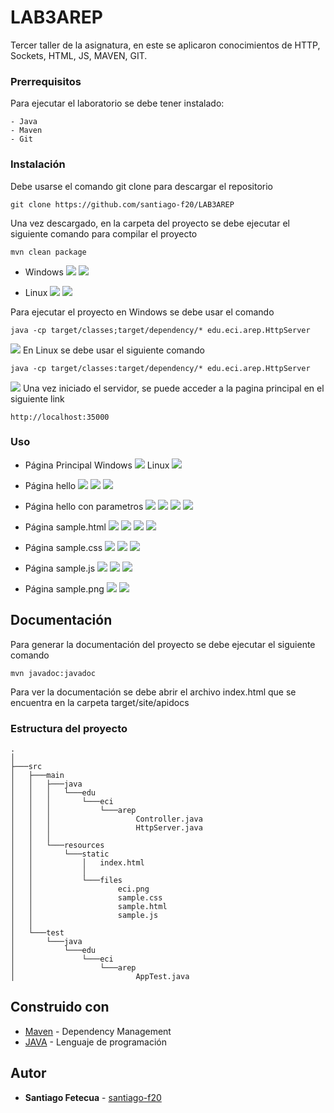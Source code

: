 # LAB3AREP

Tercer taller de la asignatura, en este se aplicaron conocimientos de HTTP, Sockets, HTML, JS, MAVEN, GIT.

### Prerrequisitos

Para ejecutar el laboratorio se debe tener instalado:

```
- Java
- Maven
- Git
```

### Instalación

Debe usarse el comando git clone para descargar el repositorio

```
git clone https://github.com/santiago-f20/LAB3AREP
```
Una vez descargado, en la carpeta del proyecto se debe ejecutar el siguiente comando para compilar el proyecto

```
mvn clean package
```
* Windows
![](img/16.png)
![](img/17.png)

* Linux
![](img/18.png)
![](img/19.png)

Para ejecutar el proyecto en Windows se debe usar el comando

```
java -cp target/classes;target/dependency/* edu.eci.arep.HttpServer
```
![](img/21.png)
En Linux se debe usar el siguiente comando

```
java -cp target/classes:target/dependency/* edu.eci.arep.HttpServer
```
![](img/20.png)
Una vez iniciado el servidor, se puede acceder a la pagina principal en el siguiente link

```
http://localhost:35000
```

### Uso

* Página Principal
Windows
![](img/1.png)
Linux
![](img/22.png)

* Página hello
![](img/3.png)
![](img/2.png)
![](img/23.png)

* Página hello con parametros
![](img/7.png)
![](img/4.png)
![](img/5.png)
![](img/24.png)

* Página sample.html
![](img/9.png)
![](img/8.png)
![](img/6.png)
![](img/25.png)

* Página sample.css
![](img/10.png)
![](img/11.png)
![](img/26.png)

* Página sample.js
![](img/13.png)
![](img/12.png)
![](img/27.png)

* Página sample.png
![](img/14.png)
![](img/15.png)

## Documentación

Para generar la documentación del proyecto se debe ejecutar el siguiente comando

```
mvn javadoc:javadoc
```
Para ver la documentación se debe abrir el archivo index.html que se encuentra en la carpeta target/site/apidocs

### Estructura del proyecto

```
.
│
├───src
│   ├───main
│   │   ├───java
│   │   │   └───edu
│   │   │       └───eci
│   │   │           └───arep
│   │   │                   Controller.java
│   │   │                   HttpServer.java
│   │   │
│   │   └───resources
│   │       └───static
│   │           │   index.html
│   │           │
│   │           └───files
│   │                   eci.png
│   │                   sample.css
│   │                   sample.html
│   │                   sample.js
│   │
│   └───test
│       └───java
│           └───edu
│               └───eci
│                   └───arep
│                           AppTest.java
```

## Construido con

* [Maven](https://maven.apache.org/) - Dependency Management
* [JAVA](https://www.java.com/es/download/) - Lenguaje de programación

## Autor

* **Santiago Fetecua** - [santiago-f20](https://github.com/santiago-f20)
